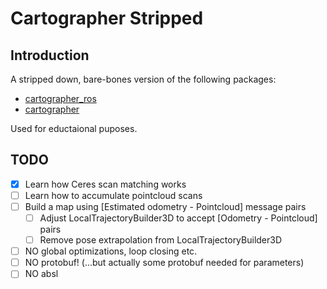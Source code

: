 # Cartographer Stripped

## Introduction

A stripped down, bare-bones version of the following packages:

* [cartographer_ros](https://github.com/larics/cartographer_ros)
* [cartographer](https://github.com/larics/cartographer)

Used for eductaional puposes.

## TODO

- [x] Learn how Ceres scan matching works
- [ ] Learn how to accumulate pointcloud scans
- [ ] Build a map using \[Estimated odometry - Pointcloud\] message pairs
  - [ ] Adjust LocalTrajectoryBuilder3D to accept \[Odometry - Pointcloud\] pairs
  - [ ] Remove pose extrapolation from LocalTrajectoryBuilder3D
- [ ] NO global optimizations, loop closing etc.
- [ ] NO protobuf! (...but actually some protobuf needed for parameters)
- [ ] NO absl
